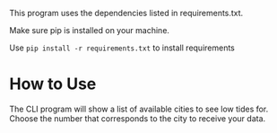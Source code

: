 This program uses the dependencies listed in requirements.txt.

Make sure pip is installed on your machine.

Use `pip install -r requirements.txt` to install requirements

# How to Use

The CLI program will show a list of available cities to see low tides for. Choose the number that corresponds to the city to receive your data.
